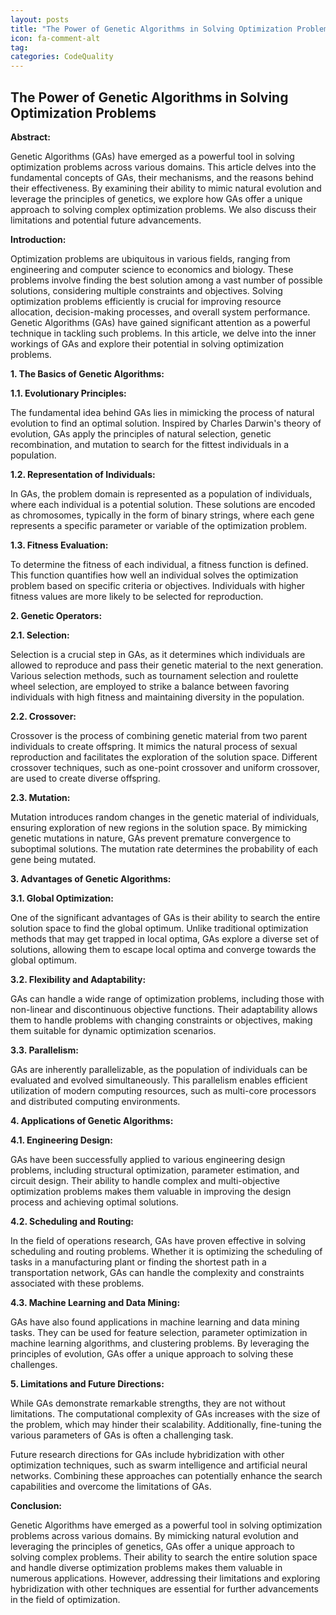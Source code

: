 ```yaml
---
layout: posts
title: "The Power of Genetic Algorithms in Solving Optimization Problems"
icon: fa-comment-alt
tag:      
categories: CodeQuality
---
```



## The Power of Genetic Algorithms in Solving Optimization Problems

**Abstract:**

Genetic Algorithms (GAs) have emerged as a powerful tool in solving optimization problems across various domains. This article delves into the fundamental concepts of GAs, their mechanisms, and the reasons behind their effectiveness. By examining their ability to mimic natural evolution and leverage the principles of genetics, we explore how GAs offer a unique approach to solving complex optimization problems. We also discuss their limitations and potential future advancements.

**Introduction:**

Optimization problems are ubiquitous in various fields, ranging from engineering and computer science to economics and biology. These problems involve finding the best solution among a vast number of possible solutions, considering multiple constraints and objectives. Solving optimization problems efficiently is crucial for improving resource allocation, decision-making processes, and overall system performance. Genetic Algorithms (GAs) have gained significant attention as a powerful technique in tackling such problems. In this article, we delve into the inner workings of GAs and explore their potential in solving optimization problems.

**1. The Basics of Genetic Algorithms:**

**1.1. Evolutionary Principles:**

The fundamental idea behind GAs lies in mimicking the process of natural evolution to find an optimal solution. Inspired by Charles Darwin's theory of evolution, GAs apply the principles of natural selection, genetic recombination, and mutation to search for the fittest individuals in a population.

**1.2. Representation of Individuals:**

In GAs, the problem domain is represented as a population of individuals, where each individual is a potential solution. These solutions are encoded as chromosomes, typically in the form of binary strings, where each gene represents a specific parameter or variable of the optimization problem.

**1.3. Fitness Evaluation:**

To determine the fitness of each individual, a fitness function is defined. This function quantifies how well an individual solves the optimization problem based on specific criteria or objectives. Individuals with higher fitness values are more likely to be selected for reproduction.

**2. Genetic Operators:**

**2.1. Selection:**

Selection is a crucial step in GAs, as it determines which individuals are allowed to reproduce and pass their genetic material to the next generation. Various selection methods, such as tournament selection and roulette wheel selection, are employed to strike a balance between favoring individuals with high fitness and maintaining diversity in the population.

**2.2. Crossover:**

Crossover is the process of combining genetic material from two parent individuals to create offspring. It mimics the natural process of sexual reproduction and facilitates the exploration of the solution space. Different crossover techniques, such as one-point crossover and uniform crossover, are used to create diverse offspring.

**2.3. Mutation:**

Mutation introduces random changes in the genetic material of individuals, ensuring exploration of new regions in the solution space. By mimicking genetic mutations in nature, GAs prevent premature convergence to suboptimal solutions. The mutation rate determines the probability of each gene being mutated.

**3. Advantages of Genetic Algorithms:**

**3.1. Global Optimization:**

One of the significant advantages of GAs is their ability to search the entire solution space to find the global optimum. Unlike traditional optimization methods that may get trapped in local optima, GAs explore a diverse set of solutions, allowing them to escape local optima and converge towards the global optimum.

**3.2. Flexibility and Adaptability:**

GAs can handle a wide range of optimization problems, including those with non-linear and discontinuous objective functions. Their adaptability allows them to handle problems with changing constraints or objectives, making them suitable for dynamic optimization scenarios.

**3.3. Parallelism:**

GAs are inherently parallelizable, as the population of individuals can be evaluated and evolved simultaneously. This parallelism enables efficient utilization of modern computing resources, such as multi-core processors and distributed computing environments.

**4. Applications of Genetic Algorithms:**

**4.1. Engineering Design:**

GAs have been successfully applied to various engineering design problems, including structural optimization, parameter estimation, and circuit design. Their ability to handle complex and multi-objective optimization problems makes them valuable in improving the design process and achieving optimal solutions.

**4.2. Scheduling and Routing:**

In the field of operations research, GAs have proven effective in solving scheduling and routing problems. Whether it is optimizing the scheduling of tasks in a manufacturing plant or finding the shortest path in a transportation network, GAs can handle the complexity and constraints associated with these problems.

**4.3. Machine Learning and Data Mining:**

GAs have also found applications in machine learning and data mining tasks. They can be used for feature selection, parameter optimization in machine learning algorithms, and clustering problems. By leveraging the principles of evolution, GAs offer a unique approach to solving these challenges.

**5. Limitations and Future Directions:**

While GAs demonstrate remarkable strengths, they are not without limitations. The computational complexity of GAs increases with the size of the problem, which may hinder their scalability. Additionally, fine-tuning the various parameters of GAs is often a challenging task.

Future research directions for GAs include hybridization with other optimization techniques, such as swarm intelligence and artificial neural networks. Combining these approaches can potentially enhance the search capabilities and overcome the limitations of GAs.

**Conclusion:**

Genetic Algorithms have emerged as a powerful tool in solving optimization problems across various domains. By mimicking natural evolution and leveraging the principles of genetics, GAs offer a unique approach to solving complex problems. Their ability to search the entire solution space and handle diverse optimization problems makes them valuable in numerous applications. However, addressing their limitations and exploring hybridization with other techniques are essential for further advancements in the field of optimization.